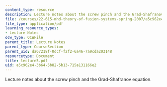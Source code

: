 ```yaml
---
content_type: resource
description: Lecture notes about the screw pinch and the Grad-Shafranov equation.
file: /courses/22-615-mhd-theory-of-fusion-systems-spring-2007/a5c962e43b645b825b13715a131166e2_lecture5.pdf
file_type: application/pdf
learning_resource_types:
- Lecture Notes
ocw_type: OCWFile
parent_title: Lecture Notes
parent_type: CourseSection
parent_uid: da67218f-0dcf-f2f2-6a46-7a9cda203148
resourcetype: Document
title: lecture5.pdf
uid: a5c962e4-3b64-5b82-5b13-715a131166e2
---
```

Lecture notes about the screw pinch and the Grad-Shafranov equation.

